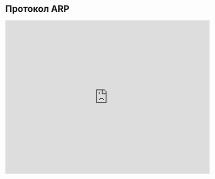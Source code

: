 # Протокол ARP
<iframe width="640" height="480" src="https://www.youtube.com/embed/7pEt99sKVio?list=PLU-TUGRFxOHgDmoiAExzK0M1qM0RaBQ8f" frameborder="0" allowfullscreen></iframe>
